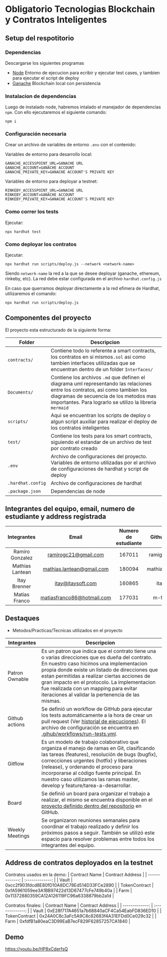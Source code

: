 # Obligatorio Tecnologias Blockchain y Contratos Inteligentes

## Setup del respotitorio

### Dependencias
Descargarse los siguientes programas
- [Node](https://nodejs.org/en/) Entorno de ejecucion para ecribir y ejecutar test cases, y tambien para ejecutar el script de deploy
- [Ganache](https://trufflesuite.com/ganache/) Blockchain local con persistencia

### Instalacion de dependencias
Luego de instalado node, habremos intalado el manejador de dependencias `npm`. Con ello ejecutaremos el siguiente comando: 
```shell
npm i
```
### Configuración necesaria
Crear un archivo de variables de entorno `.env` con el contenido:

Variables de entorno para desarrollo local:
```
GANACHE_ACCESSPOINT_URL=GANACHE URL
GANACHE_ACCOUNT=GANACHE ACCOUNT
GANACHE_PRIVATE_KEY=GANACHE ACCOUNT'S PRIVATE KEY
```
Variables de entorno para deployar a testnet:
```
RINKEBY_ACCESSPOINT_URL=GANACHE URL
RINKEBY_ACCOUNT=GANACHE ACCOUNT
RINKEBY_PRIVATE_KEY=GANACHE ACCOUNT'S PRIVATE KEY
```

### Como correr los tests
Ejecutar:
```shell
npx hardhat test
```

### Como deployar los contratos
Ejecutar:
```shell
npx hardhat run scripts/deploy.js --network <network-name>
```

Siendo `network-name` la red a la que se desee deployar (ganache, ethereum, rinkeby, etc).
La red debe estar configurada en el archivo `hardhat.config.js`

En caso que querramos deployar directamente a la red efimera de Hardhat, utilizaremos el comando:
```shell
npx hardhat run scripts/deploy.js
```
## Componentes del proyecto
El proyecto esta estructurado de la siguiente forma:

| Folder | Descripcion |
| ------------- | ------------- |
| `contracts/`  | Contiene todo lo referente a smart contracts, los contratos en si mismos`.sol` asi como tambien interfaces utilizadas que se encuentran dentro de un folder `Interfaces/`  |
| `Documents/`  | Contiene los archivos `.md` que definen el diagrama uml representando las relaciones entre los contratos, asi como tambien los diagramas de secuencia de los metodos mas importantes. Para lograrlo se utilizo la libreria `mermaid` |
| `scripts/`    | Aqui se encuentran los scripts de deploy o algun script auxiliar para realizar el deploy de los contratos inteligentes |
| `test/`       | Contiene los tests para los smart contracts, siguiendo el estandar de un archivo de test por contrato creado |
| `.env`        | Archivo de configuraciones del proyecto. Variables de entorno utilizadas por el archivo de configuraciones de hardhat y script de deploy |
| `.hardhat.config` | Archivo de configuraciones de hardhat |
| `.package.json`   | Dependencias de node |

## Integrantes del equipo, email, numero de estudiante y address registrada

| Integrantes | Email | Numero de estudiante | Github user | Address |
| :-------------: | :-------------: | :-------------: | :-------------: | :-------------: |
| Ramiro Gonzalez | ramirogc21@gmail.com | 167011 | ramigonzalez | 0xc5c527a607149aA2A291B38CE3124A306834A834 |
| Mathias Lantean | mathias.lantean@gmail.com | 180094 | mathiaslantean | 0xE6D7187Be6AA45AEC6ED5C90C2CF5424eB4af959 |
| Itay Brenner    | itay@itaysoft.com | 160865 | itaybre | 0xC4F07CFB7ccC68b047A49F93CAcF853d4bfCF59e |
| Matias Franco   | matiasfranco86@hotmail.com | 177031 | m-franco | 0xEdf1B6F81a6298199007294CBB9141083956FFD1 |

## Destaques
- Metodos/Practicas/Tecnicas utilizados en el proyecto

| Integrantes | Descripcion |
| ------------- | ------------- |
| Patron Ownable | Es un patron que indica que el contrato tiene una o varias direcciones que es dueña del contrato. En nuestro caso hicimos una implementacion propia donde existe un listado de direcciones que estan permitidas a realizar ciertas acciones de gran impacto en el protocolo. La implementacion fue realizada con un mapping para evitar iteraciones al validar la pertenencia de las mismas. |
| Github actions | Se definió un workflow de GitHub para ejecutar los tests automáticamente a la hora de crear un pull request (Ver [historial de ejecuciones](https://github.com/Tecnologias-Blockchain-y-Contratos-Inte/obligatorio-brenner-franco-gonzalez-lantean/actions)). El archivo de configuración se encuentra en [.gihub/workflows/run-tests.yml](https://github.com/Tecnologias-Blockchain-y-Contratos-Inte/obligatorio-brenner-franco-gonzalez-lantean/blob/develop/.github/workflows/run-tests.yml).|
| Gitflow | Es un modelo de trabajo colaborativo que organiza el manejo de ramas en Git, clasificando las tareas (features), resolución de bugs (bugfix), correcciones urgentes (hotfix) y liberaciones (release), y ordenando el proceso para incorporarse al código fuente principal. En nuestro caso utilizamos las ramas master, develop y feature/tarea-a-desarrollar. |
| Board | Se definió un board para organizar el trabajo a realizar, el mismo se encuentra disponible en el [proyecto definido dentro del repositorio](https://github.com/orgs/Tecnologias-Blockchain-y-Contratos-Inte/projects/1) en GitHub.| 
| Weekly Meetings| Se organizaron reuniones semanales para coordinar el trabajo realizado y definir los próximos pasos a seguir. También se utilizó este espacio para resolver problemas entre todos los integrantes del equipo. |


## Address de contratos deployados en la testnet

Contratos usados en la demo:
| Contract Name     | Contract Address |
| -------------:   | :-------------: |
| Vault             | 0xcc2f903fdcd8E80fD10A8DC78Ed514D33FCe2890 |
| TokenContract     | 0xfA5961059ee3A1BB97422d13D67477cFe749b40a |
| Farm              | 0x11372880359CA12A126119FC96a6338879bb2a1d |

Contratos finales:
| Contract Name     | Contract Address |
| -------------:   | :-------------: |
| Vault             | 0xE28f717A4651a7b68840aCF4Ca54EabFD836ED10 |
| TokenContract     | 0x24A0C8c3aFc5A9C8c82683f4A31EFDd0Ce029c32 |
| Farm              | 0xfdfB1a80eaC3D99EaB7ecF829F62857257CA1840 |

## Demo
https://youtu.be/HP8xCderfsQ
